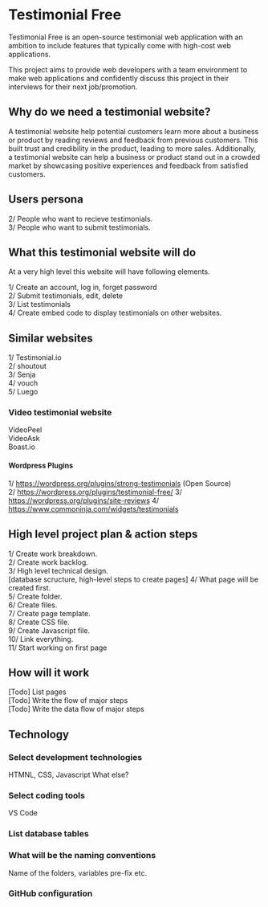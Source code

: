 # Testimonial Free
Testimonial Free is an open-source testimonial web application with an ambition to include features that typically come with high-cost web applications. 

This project aims to provide web developers with a team environment to make web applications and confidently discuss this project in their interviews for their next job/promotion.


## Why do we need a testimonial website? ##

A testimonial website help potential customers learn more about a business or product by reading reviews and feedback from previous customers. This built  trust and credibility in the product, leading to more sales. Additionally, a testimonial website can help a business or product stand out in a crowded market by showcasing positive experiences and feedback from satisfied customers.


## Users persona ##

2/ People who want to recieve testimonials.    
3/ People who want to submit testimonials.    


## What this testimonial website will do ##

At a very high level this website will have following elements.

1/ Create an account, log in, forget password  
2/ Submit testimonials, edit, delete  
3/ List testimonials   
4/ Create embed code to display testimonials on other websites. 


## Similar websites ##

1/ Testimonial.io   
2/ shoutout   
3/ Senja    
4/ vouch    
5/ Luego

### Video testimonial website ###

VideoPeel   
VideoAsk    
Boast.io

#### Wordpress Plugins ####
1/ https://wordpress.org/plugins/strong-testimonials (Open Source)    
2/ https://wordpress.org/plugins/testimonial-free/
3/ https://wordpress.org/plugins/site-reviews
4/ https://www.commoninja.com/widgets/testimonials


## High level project plan & action steps ##

1/ Create work breakdown.  
2/ Create work backlog.  
3/ High level technical design.  
[database scructure, high-level steps to create pages]
4/ What page will be created first.   
5/ Create folder.  
6/ Create files.  
7/ Create page template.  
8/ Create CSS file.   
9/ Create Javascript file.   
10/ Link everything.   
11/ Start working on first page


## How will it work ##

[Todo] List pages   
[Todo] Write the flow of major steps   
[Todo] Write the data flow of major steps


## Technology ##

### Select development technologies ###

HTMNL, CSS, Javascript
What else?

### Select coding tools ###

VS Code

### List database tables ###

### What will be the naming conventions ###

Name of the folders, variables pre-fix etc.

### GitHub configuration ###





